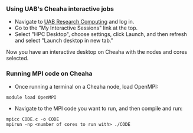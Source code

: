 ### Using UAB's Cheaha interactive jobs

- Navigate to [UAB Research Computing](https://rc.uab.edu/) and log in. 
- Go to the "My Interactive Sessions" link at the top.
- Select "HPC Desktop", choose settings, click Launch, and then refresh and select "Launch desktop in new tab."

Now you have an interactive desktop on Cheaha with the nodes and cores selected.

### Running MPI code on Cheaha

- Once running a terminal on a Cheaha node, load OpenMPI:
```commandline
module load OpenMPI
```

- Navigate to the MPI code you want to run, and then compile and run:
```commandline
mpicc CODE.c -o CODE
mpirun -np <number of cores to run with> ./CODE
```